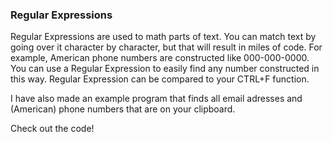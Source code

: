 ### Regular Expressions

Regular Expressions are used to math parts of text.
You can match text by going over it character by character, but that will result in miles of code.
For example, American phone numbers are constructed like 000-000-0000.
You can use a Regular Expression to easily find any number constructed in this way.
Regular Expression can be compared to your CTRL+F function.

I have also made an example program that finds all email adresses and (American) phone numbers that are on your clipboard.

Check out the code!
